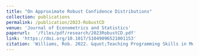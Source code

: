 ```yaml
---
title: "On Approximate Robust Confidence Distributions"
collection: publications
permalink: /publication/2023-RobustCD
venue: 'Journal of Econometrics and Statistics'
paperurl:  '/files/pdf/research/2023RobustCD.pdf'
link: 'https://doi.org/10.1017/S1049096521001153'
citation: 'Williams, Rob. 2022. &quot;Teaching Programming Skills in Methods Courses is an Opportunity, not a Burden.&quot; <i>PS: Political Science & Politics</i> 55(1): 221-224. doi:10.1017/S1049096521001153'
---
```

